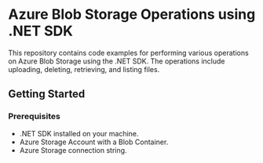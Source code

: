 # Azure Blob Storage Operations using .NET SDK

This repository contains code examples for performing various operations on Azure Blob Storage using the .NET SDK. The operations include uploading, deleting, retrieving, and listing files.

## Getting Started

### Prerequisites
- .NET SDK installed on your machine.
- Azure Storage Account with a Blob Container.
- Azure Storage connection string.


